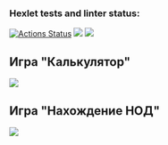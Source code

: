 ### Hexlet tests and linter status:
[![Actions Status](https://github.com/Deni59s/python-project-49/workflows/hexlet-check/badge.svg)](https://github.com/Deni59s/python-project-49/actions)
<a href="https://codeclimate.com/github/Deni59s/python-project-49/maintainability"><img src="https://api.codeclimate.com/v1/badges/56eb948bb900c93fde79/maintainability" /></a>
<a href="https://asciinema.org/a/J8l2QAJ7t96omoQyGOdWxqV4x" target="_blank"><img src="https://asciinema.org/a/J8l2QAJ7t96omoQyGOdWxqV4x.svg" /></a>
## Игра "Калькулятор"
<a href="https://asciinema.org/a/HSrOJsyYpbn17Ljk58deBRv3k" target="_blank"><img src="https://asciinema.org/a/HSrOJsyYpbn17Ljk58deBRv3k.svg" /></a>
## Игра "Нахождение НОД"
<a href="https://asciinema.org/a/AAQdaBremkIQ1E46Az84vlMNa" target="_blank"><img src="https://asciinema.org/a/AAQdaBremkIQ1E46Az84vlMNa.svg" /></a>